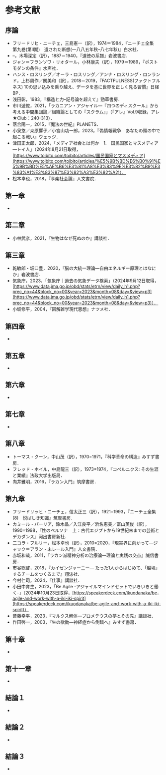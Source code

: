 # 参考文献

## 序論

- フリードリヒ・ニーチェ，三島憲一（訳），1974＝1984，『ニーチェ全集　第九巻(第Ⅱ期)　遺された断想(一八八五年秋–八七年秋)』白水社．
- –，木場深定（訳），1887＝1940，『道徳の系譜』岩波書店．
- ジャン＝フランソワ・リオタール，小林康夫（訳），1979＝1989，『ポストモダンの条件』水声社．
- ハンス・ロスリング／オーラ・ロスリング／アンナ・ロスリング・ロンランド，上杉周作／関美和（訳），2018＝2019，『FACTFULNESS(ファクトフルネス) 10の思い込みを乗り越え、データを基に世界を正しく見る習慣』日経BP．
- 浅田彰，1983，『構造と力–記号論を超えて』勁草書房．
- 市川遊佐，2021，「ラカニアン・アジャイル―『四つのディスクール』から考える中間集団論／組織論としての『スクラム』」（『アレ』Vol.9収録，アレ★Club：240-313）．
- 落合陽一，2015，『魔法の世紀』PLANETS．
- 小泉悠／桒原響子／小宮山功一郎，2023，『偽情報戦争　あなたの頭の中で起こる戦い』ウェッジ．
- 津田正太郎，2024，「メディア社会とは何か　1.　国民国家とマスメディア―トイ人」（2024年8月21日取得，[https://www.toibito.com/toibito/articles/国民国家とマスメディア](https://www.toibito.com/toibito/articles/%E5%9B%BD%E6%B0%91%E5%9B%BD%E5%AE%B6%E3%81%A8%E3%83%9E%E3%82%B9%E3%83%A1%E3%83%87%E3%82%A3%E3%82%A2)）．
- 松本卓也，2018，『享楽社会論』人文書院．

## 第一章

- 

## 第二章

- 小林武彦，2021，『生物はなぜ死ぬのか』講談社．

## 第三章

- 乾敏郎・坂口豊，2020，『脳の大統一理論―自由エネルギー原理とはなにか』岩波書店．
- 気象庁，2023，「気象庁｜過去の気象データ検索」（2024年9月12日取得，[https://www.data.jma.go.jp/obd/stats/etrn/view/daily_h1.php?prec_no=44&block_no=00&year=2023&month=08&day=&view=p3](https://www.data.jma.go.jp/obd/stats/etrn/view/daily_h1.php?prec_no=44&block_no=00&year=2023&month=08&day=&view=p3)）．
- 小坂修平，2004，『図解雑学現代思想』ナツメ社．

## 第四章

- 

## 第五章

- 

## 第六章

- 

## 第七章

- 

## 第八章

- トーマス・クーン，中山茂（訳），1970=1971，『科学革命の構造』みすず書房．
- フレッド・ホイル，中島龍三（訳），1973=1974，『コペルニクス: その生涯と業績』法政大学出版局．
- 向井雅明，2016，『ラカン入門』筑摩書房．

## 第九章

- フリードリッヒ・ニーチェ，信太正三（訳），1921=1993，『ニーチェ全集 (8)　悦ばしき知識』筑摩書房．
- カミール・パーリア，鈴木晶／入江良平／浜名恵美／富山英俊（訳），1990=1998，『性のペルソナ　上：古代エジプトから19世紀末までの芸術とデカダンス』河出書房新社．
- 二コラ・フルリー，松本卓也（訳），2010=2020，『現実界に向かって―ジャック＝アラン・未レール入門』人文書院．
- 赤坂和哉，2011，『ラカン派精神分析の治療論―理論と実践の交点』誠信書房．
- 市谷聡啓，2018，『カイゼンジャーニー― たった1人からはじめて、「越境」するチームをつくるまで』翔泳社．
- 今村仁司，2024，『仕事』講談社．
- 小田中育生，2023，「Be Agile -アジャイルマインドセットでいきいきと働く-」（2024年10月23日取得，[https://speakerdeck.com/ikuodanaka/be-agile-and-work-with-a-iki-iki-spirit](https://speakerdeck.com/ikuodanaka/be-agile-and-work-with-a-iki-iki-spirit)）
- 斎藤幸平，2023，『マルクス解体―プロメテウスの夢とその先』講談社．
- 作田啓一，2003，『生の欲動―神経症から倒錯へ』みすず書房．

## 第十章

- 

## 第十一章

- 

## 結論１

- 

## 結論２

- 

## 結論３

- 